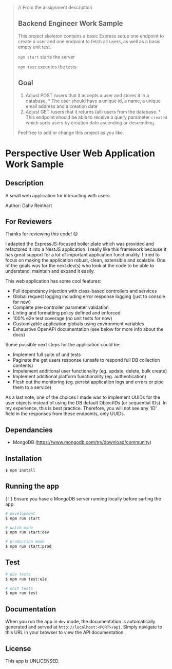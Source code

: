 
> // From the assignment description
> ## Backend Engineer Work Sample
>
>This project skeleton contains a basic Express setup one endpoint to create a user and one endpoint to fetch all users, as well as a basic empty unit test.
>
>`npm start` starts the server
>
>`npm test` executes the tests
>
>## Goal
>1. Adjust POST /users that it accepts a user and stores it in a database.
    * The user should have a unique id, a name, a unique email address and a creation date
>2. Adjust GET /users that it returns (all) users from the database.
    * This endpoint should be able to receive a query parameter `created` which sorts users by creation date ascending or descending.
>
>Feel free to add or change this project as you like.

# Perspective User Web Application Work Sample

## Description

A small web application for interacting with users.

Author: Dahv Reinhart

## For Reviewers

Thanks for reviewing this code! 😊

I adapted the ExpressJS-focused boiler plate which was provided and refactored it into a NestJS application. I really like this framework because it has great support for a lot of important application functionality. I tried to focus on making the application robust, clean, extensible and scalable. One of the goals was for the next dev(s) who look at the code to be able to understand, maintain and expand it easily.

This web application has some cool features:
- Full dependancy injection with class-based controllers and services
- Global request logging including error response logging (just to console for now)
- Complete pre-controller parameter validation
- Linting and formatting policy defined and enforced
- 100% e2e test coverage (no unit tests for now)
- Customizable application globals using environment variables
- Exhaustive OpenAPI documentation (see below for more info about the docs)

Some possible next steps for the application could be:
- Implement full suite of unit tests
- Paginate the get users response (unsafe to respond full DB collection contents)
- Impelement additional user functionality (eg. update, delete, bulk create)
- Implement additional platform functionality (eg. authentication)
- Flesh out the monitoring (eg. persist application logs and errors or pipe them to a service)

As a last note, one of the choices I made was to implement UUIDs for the user objects instead of using the DB default ObjectIDs (or sequential IDs). In my experience, this is best practice. Therefore, you will not see any 'ID' field in the responses from these endpoints, only UUIDs.

## Dependancies

- MongoDB (https://www.mongodb.com/try/download/community)

## Installation

```bash
$ npm install
```

## Running the app

( ! ) Ensure you have a MongoDB server running locally before sarting the app.

```bash
# development
$ npm run start

# watch mode
$ npm run start:dev

# production mode
$ npm run start:prod
```

## Test

```bash
# e2e tests
$ npm run test:e2e

# unit tests
$ npm run test
```

## Documentation

When you run the app in `dev` mode, the documentation is automatically generated and served at `http://localhost:<PORT>/api`. Simply navigate to this URL in your browser to view the API documentation.

## License

This app is UNLICENSED.
